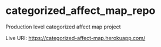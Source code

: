 # categorized_affect_map_repo
Production level categorized affect map project

Live URI: https://categorized-affect-map.herokuapp.com/
